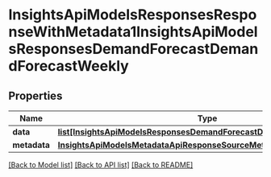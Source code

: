 # InsightsApiModelsResponsesResponseWithMetadata1InsightsApiModelsResponsesDemandForecastDemandForecastWeekly

## Properties
Name | Type | Description | Notes
------------ | ------------- | ------------- | -------------
**data** | [**list[InsightsApiModelsResponsesDemandForecastDemandForecastWeekly]**](InsightsApiModelsResponsesDemandForecastDemandForecastWeekly.md) |  | [optional] 
**metadata** | [**InsightsApiModelsMetadataApiResponseSourceMetadata**](InsightsApiModelsMetadataApiResponseSourceMetadata.md) |  | [optional] 

[[Back to Model list]](../README.md#documentation-for-models) [[Back to API list]](../README.md#documentation-for-api-endpoints) [[Back to README]](../README.md)

